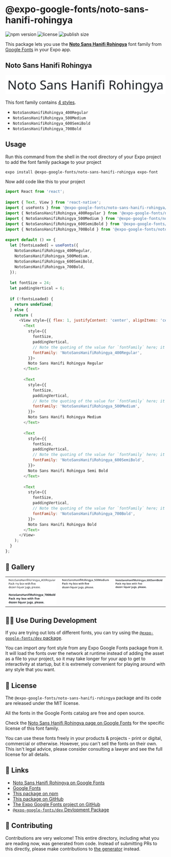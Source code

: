 # @expo-google-fonts/noto-sans-hanifi-rohingya

![npm version](https://flat.badgen.net/npm/v/@expo-google-fonts/noto-sans-hanifi-rohingya)
![license](https://flat.badgen.net/github/license/expo/google-fonts)
![publish size](https://flat.badgen.net/packagephobia/install/@expo-google-fonts/noto-sans-hanifi-rohingya)

This package lets you use the [**Noto Sans Hanifi Rohingya**](https://fonts.google.com/specimen/Noto+Sans+Hanifi+Rohingya) font family from [Google Fonts](https://fonts.google.com/) in your Expo app.

## Noto Sans Hanifi Rohingya

![Noto Sans Hanifi Rohingya](./font-family.png)

This font family contains [4 styles](#-gallery).

- `NotoSansHanifiRohingya_400Regular`
- `NotoSansHanifiRohingya_500Medium`
- `NotoSansHanifiRohingya_600SemiBold`
- `NotoSansHanifiRohingya_700Bold`

## Usage

Run this command from the shell in the root directory of your Expo project to add the font family package to your project
```sh
expo install @expo-google-fonts/noto-sans-hanifi-rohingya expo-font
```

Now add code like this to your project
```js
import React from 'react';

import { Text, View } from 'react-native';
import { useFonts } from '@expo-google-fonts/noto-sans-hanifi-rohingya/useFonts';
import { NotoSansHanifiRohingya_400Regular } from '@expo-google-fonts/noto-sans-hanifi-rohingya/400Regular';
import { NotoSansHanifiRohingya_500Medium } from '@expo-google-fonts/noto-sans-hanifi-rohingya/500Medium';
import { NotoSansHanifiRohingya_600SemiBold } from '@expo-google-fonts/noto-sans-hanifi-rohingya/600SemiBold';
import { NotoSansHanifiRohingya_700Bold } from '@expo-google-fonts/noto-sans-hanifi-rohingya/700Bold';

export default () => {
  let [fontsLoaded] = useFonts({
    NotoSansHanifiRohingya_400Regular,
    NotoSansHanifiRohingya_500Medium,
    NotoSansHanifiRohingya_600SemiBold,
    NotoSansHanifiRohingya_700Bold,
  });

  let fontSize = 24;
  let paddingVertical = 6;

  if (!fontsLoaded) {
    return undefined;
  } else {
    return (
      <View style={{ flex: 1, justifyContent: 'center', alignItems: 'center' }}>
        <Text
          style={{
            fontSize,
            paddingVertical,
            // Note the quoting of the value for `fontFamily` here; it expects a string!
            fontFamily: 'NotoSansHanifiRohingya_400Regular',
          }}>
          Noto Sans Hanifi Rohingya Regular
        </Text>

        <Text
          style={{
            fontSize,
            paddingVertical,
            // Note the quoting of the value for `fontFamily` here; it expects a string!
            fontFamily: 'NotoSansHanifiRohingya_500Medium',
          }}>
          Noto Sans Hanifi Rohingya Medium
        </Text>

        <Text
          style={{
            fontSize,
            paddingVertical,
            // Note the quoting of the value for `fontFamily` here; it expects a string!
            fontFamily: 'NotoSansHanifiRohingya_600SemiBold',
          }}>
          Noto Sans Hanifi Rohingya Semi Bold
        </Text>

        <Text
          style={{
            fontSize,
            paddingVertical,
            // Note the quoting of the value for `fontFamily` here; it expects a string!
            fontFamily: 'NotoSansHanifiRohingya_700Bold',
          }}>
          Noto Sans Hanifi Rohingya Bold
        </Text>
      </View>
    );
  }
};

```

## 🔡 Gallery


||||
|-|-|-|
|![NotoSansHanifiRohingya_400Regular](./NotoSansHanifiRohingya_400Regular.ttf.png)|![NotoSansHanifiRohingya_500Medium](./NotoSansHanifiRohingya_500Medium.ttf.png)|![NotoSansHanifiRohingya_600SemiBold](./NotoSansHanifiRohingya_600SemiBold.ttf.png)||
|![NotoSansHanifiRohingya_700Bold](./NotoSansHanifiRohingya_700Bold.ttf.png)||||


## 👩‍💻 Use During Development

If you are trying out lots of different fonts, you can try using the [`@expo-google-fonts/dev` package](https://github.com/expo/google-fonts/tree/master/font-packages/dev#readme).

You can import *any* font style from any Expo Google Fonts package from it. It will load the fonts
over the network at runtime instead of adding the asset as a file to your project, so it may take longer
for your app to get to interactivity at startup, but it is extremely convenient
for playing around with any style that you want.

## 📖 License

The `@expo-google-fonts/noto-sans-hanifi-rohingya` package and its code are released under the MIT license.

All the fonts in the Google Fonts catalog are free and open source.

Check the [Noto Sans Hanifi Rohingya page on Google Fonts](https://fonts.google.com/specimen/Noto+Sans+Hanifi+Rohingya) for the specific license of this font family.

You can use these fonts freely in your products & projects - print or digital, commercial or otherwise. However, you can't sell the fonts on their own. This isn't legal advice, please consider consulting a lawyer and see the full license for all details.

## 🔗 Links

- [Noto Sans Hanifi Rohingya on Google Fonts](https://fonts.google.com/specimen/Noto+Sans+Hanifi+Rohingya)
- [Google Fonts](https://fonts.google.com/)
- [This package on npm](https://www.npmjs.com/package/@expo-google-fonts/noto-sans-hanifi-rohingya)
- [This package on GitHub](https://github.com/expo/google-fonts/tree/master/font-packages/noto-sans-hanifi-rohingya)
- [The Expo Google Fonts project on GitHub](https://github.com/expo/google-fonts)
- [`@expo-google-fonts/dev` Devlopment Package](https://github.com/expo/google-fonts/tree/master/font-packages/dev)

## 🤝 Contributing

Contributions are very welcome! This entire directory, including what you are reading now, was generated from code. Instead of submitting PRs to this directly, please make contributions to [the generator](https://github.com/expo/google-fonts/tree/master/packages/generator) instead.
